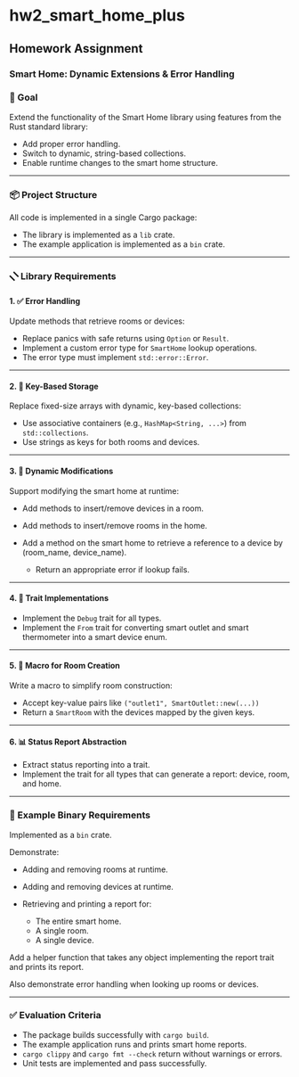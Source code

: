 # hw2\_smart\_home\_plus

## Homework Assignment

### Smart Home: Dynamic Extensions & Error Handling

### 🌟 Goal

Extend the functionality of the Smart Home library using features from the Rust standard library:

* Add proper error handling.
* Switch to dynamic, string-based collections.
* Enable runtime changes to the smart home structure.

---

### 📦 Project Structure

All code is implemented in a single Cargo package:

* The library is implemented as a `lib` crate.
* The example application is implemented as a `bin` crate.

---

### 🮩 Library Requirements

#### 1. ✅ Error Handling

Update methods that retrieve rooms or devices:

* Replace panics with safe returns using `Option` or `Result`.
* Implement a custom error type for `SmartHome` lookup operations.
* The error type must implement `std::error::Error`.

---

#### 2. 🔑 Key-Based Storage

Replace fixed-size arrays with dynamic, key-based collections:

* Use associative containers (e.g., `HashMap<String, ...>`) from `std::collections`.
* Use strings as keys for both rooms and devices.

---

#### 3. 🔄 Dynamic Modifications

Support modifying the smart home at runtime:

* Add methods to insert/remove devices in a room.
* Add methods to insert/remove rooms in the home.
* Add a method on the smart home to retrieve a reference to a device by (room\_name, device\_name).

	* Return an appropriate error if lookup fails.

---

#### 4. 🧠 Trait Implementations

* Implement the `Debug` trait for all types.
* Implement the `From` trait for converting smart outlet and smart thermometer into a smart device enum.

---

#### 5. 🚰 Macro for Room Creation

Write a macro to simplify room construction:

* Accept key-value pairs like `("outlet1", SmartOutlet::new(...))`
* Return a `SmartRoom` with the devices mapped by the given keys.

---

#### 6. 📊 Status Report Abstraction

* Extract status reporting into a trait.
* Implement the trait for all types that can generate a report: device, room, and home.

---

### 🔧 Example Binary Requirements

Implemented as a `bin` crate.

Demonstrate:

* Adding and removing rooms at runtime.
* Adding and removing devices at runtime.
* Retrieving and printing a report for:

	* The entire smart home.
	* A single room.
	* A single device.

Add a helper function that takes any object implementing the report trait and prints its report.

Also demonstrate error handling when looking up rooms or devices.

---

### ✅ Evaluation Criteria

* The package builds successfully with `cargo build`.
* The example application runs and prints smart home reports.
* `cargo clippy` and `cargo fmt --check` return without warnings or errors.
* Unit tests are implemented and pass successfully.
